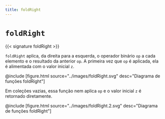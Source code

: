 ```yaml
---
title: foldRight
---
```


# `foldRight`

{{< signature foldRight >}}

`foldRight` aplica, da direita para a esquerda, o operador binário `op` a cada elemento e o resultado da anterior `op`.
A primeira vez que `op` é aplicada, ela é alimentada com o valor inicial `z`.

@include [figure.html source="../images/foldRight.svg" desc="Diagrama de funções foldRight"]

Em coleções vazias, essa função nem aplica `op` e o valor inicial `z` é retornado diretamente.

@include [figure.html source="../images/foldRight.2.svg" desc="Diagrama de funções foldRight"]

